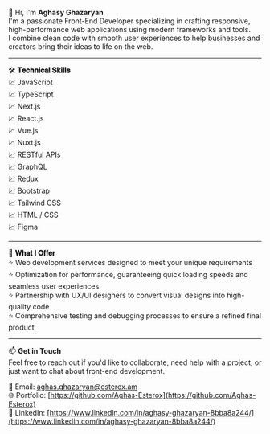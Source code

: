 👋 Hi, I'm **Aghasy Ghazaryan**  
I'm a passionate Front-End Developer specializing in crafting responsive, high-performance web applications using modern frameworks and tools.  
I combine clean code with smooth user experiences to help businesses and creators bring their ideas to life on the web.

---

🛠 **𝐓𝐞𝐜𝐡𝐧𝐢𝐜𝐚𝐥 𝐒𝐤𝐢𝐥𝐥𝐬**  
📈 JavaScript  
📈 TypeScript  
📈 Next.js  
📈 React.js  
📈 Vue.js  
📈 Nuxt.js  
📈 RESTful APIs  
📈 GraphQL  
📈 Redux  
📈 Bootstrap  
📈 Tailwind CSS  
📈 HTML / CSS  
📈 Figma  

---

💼 **𝐖𝐡𝐚𝐭 𝐈 𝐎𝐟𝐟𝐞𝐫**  
⭐️ Web development services designed to meet your unique requirements  
⭐️ Optimization for performance, guaranteeing quick loading speeds and seamless user experiences  
⭐️ Partnership with UX/UI designers to convert visual designs into high-quality code  
⭐️ Comprehensive testing and debugging processes to ensure a refined final product  

---

📫 **Get in Touch**  
Feel free to reach out if you'd like to collaborate, need help with a project, or just want to chat about front-end development.

📧 Email: [aghas.ghazaryan@esterox.am](mailto:aghas.ghazaryan@esterox.am)  
🌐 Portfolio: [https://github.com/Aghas-Esterox](https://github.com/Aghas-Esterox)  
💼 LinkedIn: [https://www.linkedin.com/in/aghasy-ghazaryan-8bba8a244/](https://www.linkedin.com/in/aghasy-ghazaryan-8bba8a244/)
